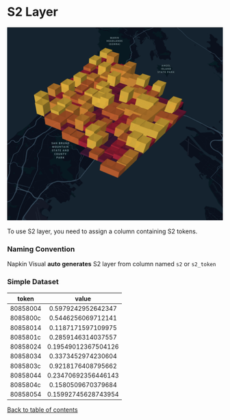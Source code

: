 # S2 Layer

![S2 Layer](./photos/l-s2.png 'Grid layer')

To use S2 layer, you need to assign a column containing S2 tokens.

### Naming Convention
Napkin Visual __auto generates__ S2 layer from column named `s2` or `s2_token`


### Simple Dataset
token | value |
|----------|:------:|
80858004 | 0.5979242952642347   |
8085800c | 0.5446256069712141   |
80858014 | 0.1187171597109975   |
8085801c | 0.2859146314037557   |
80858024 | 0.19549012367504126  |
80858034 | 0.3373452974230604   |
8085803c | 0.9218176408795662   |
80858044 | 0.23470692356446143  |
8085804c | 0.1580509670379684   |
80858054 | 0.15992745628743954  |

[Back to table of contents](../README.md)
